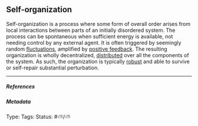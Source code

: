 ## Self-organization  # 

Self-organization is a process where some form of overall order arises from local interactions between parts of an initially disordered system. The process can be spontaneous when sufficient energy is available, not needing control by any external agent. It is often triggered by seemingly random [fluctuations](https://en.wikipedia.org/wiki/Statistical_fluctuations "Statistical fluctuations"), amplified by [positive feedback](https://en.wikipedia.org/wiki/Positive_feedback "Positive feedback"). The resulting organization is wholly decentralized, [distributed](https://en.wiktionary.org/wiki/distribute "wikt:distribute") over all the components of the system. As such, the organization is typically [robust](https://en.wikipedia.org/wiki/Robust_(disambiguation) "Robust (disambiguation)") and able to survive or self-repair substantial perturbation.

___

##### References



##### Metadata

Type: 
Tags:
Status: #⛅️/⛅️